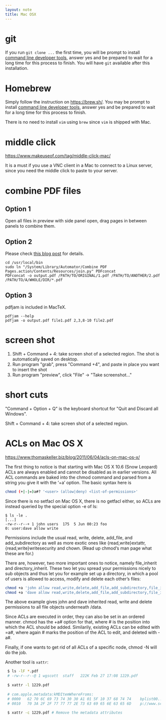```yaml
---
layout: note
title: Mac OSX
---
```


# git

If you run `git clone ...` the first time, you will be prompt to install [command line developer tools](https://osxdaily.com/2014/02/12/install-command-line-tools-mac-os-x/), answer yes and be prepared to wait for a long time for this process to finish. You will have `git` available after this installation.

# Homebrew

Simply follow the instruction on <https://brew.sh/>. You may be prompt to install [command line developer tools](https://osxdaily.com/2014/02/12/install-command-line-tools-mac-os-x/), answer yes and be prepared to wait for a long time for this process to finish.

There is no need to install `vim` using `brew` since `vim` is shipped with Mac.

# middle click

<https://www.makeuseof.com/tag/middle-click-mac/>

It is a must if you use a VNC client in a Mac to connect to a Linux server, since you need the middle click to paste to your server.

# combine PDF files

## Option 1

Open all files in preview with side panel open, drag pages in between panels to combine them.

## Option 2

Please check [this blog post][pdfcon] for details.

~~~
cd /usr/local/bin
sudo ln "/System/Library/Automator/Combine PDF Pages.action/Contents/Resources/join.py" PDFconcat
PDFconcat -o output.pdf /PATH/TO/ORIGINAL/1.pdf /PATH/TO/ANOTHER/2.pdf /PATH/TO/A/WHOLE/DIR/*.pdf
~~~

[pdfcon]: http://gotofritz.net/blog/howto/joining-pdf-files-in-os-x-from-the-command-line/

## Option 3

pdfjam is included in MacTeX. 

~~~
pdfjam --help
pdfjam -o output.pdf file1.pdf 2,3,8-10 file2.pdf
~~~

# screen shot

1. Shift + Command + 4: take screen shot of a selected region. The shot is automatically saved on desktop.
2. Run program "grab", press "Command +4", and paste in place you want to insert the shot
3. Run program "preview", click "File" -> "Take screenshot..."

# short cuts

"Command + Option + Q" is the keyboard shortcut for "Quit and Discard all Windows".

Shift + Command + 4: take screen shot of a selected region.

# ACLs on Mac OS X

<https://www.thomaskeller.biz/blog/2011/06/04/acls-on-mac-os-x/>

The first thing to notice is that starting with Mac OS X 10.6 (Snow Leopard) ACLs are always enabled and cannot be disabled as in earlier versions. All ACL commands are baked into the chmod command and parsed from a string you give it with the ‘+a’ option. The basic syntax here is

~~~sh
chmod (+|-|=)a#? '<user> (allow|deny) <list-of-permissions>'
~~~

Since there is no setfacl on Mac OS X, there is no getfacl either, so ACLs are instead queried by the special option -e of ls:

~~~
$ ls -le .
[...]
-rw-r--r--+ 1 john users  175  5 Jun 00:23 foo
0: user:dave allow write
~~~

Permissions include the usual read, write, delete, add_file, and add_subdirectory as well as more exotic ones like {read,write}extattr, {read,write}writesecurity and chown. (Read up chmod‘s man page what these are for.)

There are, however, two more important ones to notice, namely file_inherit and directory_inherit. These two let you spread your permissions nicely to sub objects and thus let you for example set up a directory, in which a pool of users is allowed to access, modify and delete each other’s files:

~~~sh
chmod +a 'john allow read,write,delete,add_file,add_subdirectory,file_inherit,directory_inherit' /data
chmod +a 'dave allow read,write,delete,add_file,add_subdirectory,file_inherit,directory_inherit' /data
~~~

The above example gives john and dave inherited read, write and delete permissions to all file objects underneath /data.

Since ACLs are executed in order, they can also be set in an ordered manner. chmod has the +a# option for that, where # is the position into which the ACL should be added. Similarily, existing ACLs can be edited with =a#, where again # marks the position of the ACL to edit, and deleted with -a#.

Finally, if one wants to get rid of all ACLs of a specific node, chmod -N <path> will do the job.

Another tool is `xattr`:

~~~sh
 $ ls -lF *.pdf
 # -rw-r--r--@ 1 wgscott  staff   222K Feb 27 17:08 1229.pdf
 
 $ xattr -l 1229.pdf
 
 # com.apple.metadata:kMDItemWhereFroms:
 # 0000   62 70 6C 69 73 74 30 30 A1 01 5F 10 37 68 74 74    bplist00.._.7htt
 # 0010   70 3A 2F 2F 77 77 77 2E 73 63 69 65 6E 63 65 6D    p://www.sciencem
 
 $ xattr -c 1229.pdf # Remove the metadata attributes
~~~
